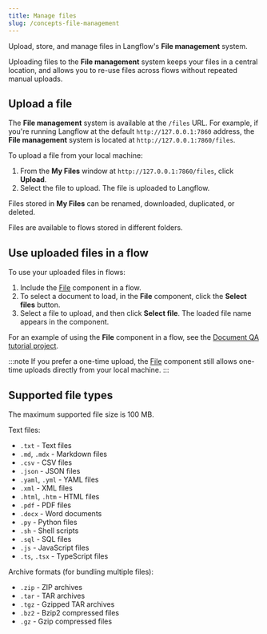 ```yaml
---
title: Manage files
slug: /concepts-file-management
---
```


Upload, store, and manage files in Langflow's **File management** system.

Uploading files to the **File management** system keeps your files in a central location, and allows you to re-use files across flows without repeated manual uploads.

## Upload a file

The **File management** system is available at the `/files` URL. For example, if you're running Langflow at the default `http://127.0.0.1:7860` address, the **File management** system is located at `http://127.0.0.1:7860/files`.

To upload a file from your local machine:

1. From the **My Files** window at `http://127.0.0.1:7860/files`, click **Upload**.
2. Select the file to upload.
The file is uploaded to Langflow.

Files stored in **My Files** can be renamed, downloaded, duplicated, or deleted.

Files are available to flows stored in different folders.

## Use uploaded files in a flow

To use your uploaded files in flows:

1. Include the [File](/components-data#file) component in a flow.
2. To select a document to load, in the **File** component, click the **Select files** button.
3. Select a file to upload, and then click **Select file**. The loaded file name appears in the component.

For an example of using the **File** component in a flow, see the [Document QA tutorial project](/tutorials-document-qa).

:::note
If you prefer a one-time upload, the [File](/components-data#file) component still allows one-time uploads directly from your local machine.
:::

## Supported file types

The maximum supported file size is 100 MB.

Text files:
- `.txt` - Text files
- `.md`, `.mdx` - Markdown files
- `.csv` - CSV files
- `.json` - JSON files
- `.yaml`, `.yml` - YAML files
- `.xml` - XML files
- `.html`, `.htm` - HTML files
- `.pdf` - PDF files
- `.docx` - Word documents
- `.py` - Python files
- `.sh` - Shell scripts
- `.sql` - SQL files
- `.js` - JavaScript files
- `.ts`, `.tsx` - TypeScript files

Archive formats (for bundling multiple files):
- `.zip` - ZIP archives
- `.tar` - TAR archives
- `.tgz` - Gzipped TAR archives
- `.bz2` - Bzip2 compressed files
- `.gz` - Gzip compressed files




